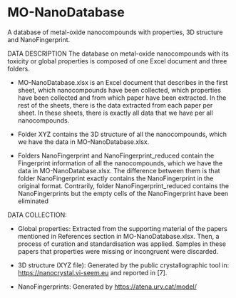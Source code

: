 # MO-NanoDatabase
A database of metal-oxide nanocompounds with properties, 3D structure and NanoFingerprint.

DATA DESCRIPTION
The database on metal-oxide nanocompounds with its toxicity or global properties is composed of one Excel document and three folders.

- MO-NanoDatabase.xlsx is an Excel document that describes in the first sheet, which nanocompounds have been collected, which properties have been collected and from which paper have been extracted. In the rest of the sheets, there is the data extracted from each paper per sheet. In these sheets, there is exactly all data that we have per all nanocompounds.

- Folder XYZ contains the 3D structure of all the nanocompounds, which we have the data in MO-NanoDatabase.xlsx.

- Folders NanoFingerprint and NanoFingerprint_reduced contain the Fingerprint information of all the nanocompounds, which we have the data in MO-NanoDatabase.xlsx. The difference between them is that folder NanoFingerprint exactly contains the NanoFingerprint in the original format. Contrarily, folder NanoFingerprint_reduced contains the NanoFingerprints but the empty cells of the NanoFingerprint have been eliminated

DATA COLLECTION:
- Global properties:
Extracted from the supporting material of the papers mentioned in References section in MO-NanoDatabase.xlsx. Then, a process of curation and standardisation was applied. Samples in these papers that properties were missing or incongruent were discarded.

- 3D structure (XYZ file):
Generated by the public crystallographic tool in: https://nanocrystal.vi-seem.eu and reported in [7].

- NanoFingerprints:
Generated by https://atena.urv.cat/model/
